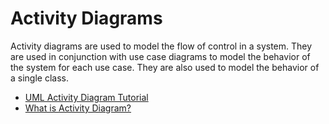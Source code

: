 # Activity Diagrams

Activity diagrams are used to model the flow of control in a system. They are used in conjunction with use case diagrams to model the behavior of the system for each use case. They are also used to model the behavior of a single class.

- [UML Activity Diagram Tutorial](https://www.lucidchart.com/pages/uml-activity-diagram)
- [What is Activity Diagram?](https://www.visual-paradigm.com/guide/uml-unified-modeling-language/what-is-activity-diagram/)
